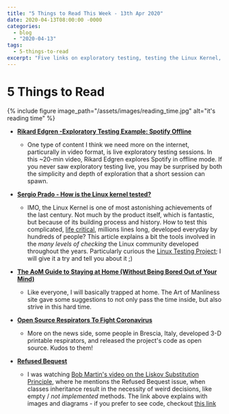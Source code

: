 ```yaml
---
title: "5 Things to Read This Week - 13th Apr 2020"
date: 2020-04-13T08:00:00 -0000
categories:
  - blog
  - "2020-04-13"
tags:
  - 5-things-to-read
excerpt: "Five links on exploratory testing, testing the Linux Kernel, Refused Bequest code smell, Corona crisis and how open source is helping in the fight."
---
```


# 5 Things to Read

{% include figure image_path="/assets/images/reading_time.jpg" alt="it's reading time" %}

- **[Rikard Edgren -Exploratory Testing Example: Spotify Offline](https://www.youtube.com/watch?v=o0MXE8Onkh4)**
  - One type of content I think we need more on the internet, particurally in video format, is live exploratory testing sessions. In this ~20-min video, Rikard Edgren explores Spotify in offline mode. If you never saw exploratory testing live, you may be surprised by both the simplicity and depth of exploration that a short session can spawn. 


- **[Sergio Prado - How is the Linux kernel tested?](https://embeddedbits.org/how-is-the-linux-kernel-tested/)**
  - IMO, the Linux Kernel is one of most astonishing achievements of the last century. Not much by the product itself, which is fantastic, but because of its building process and history. How to test this complicated, [life critical](https://events.windriver.com/wrcd01/wrcm/2016/08/WP-future-proof-your-medical-device-designs-with-wind-river-linux.pdf), millions lines long, developed everyday by hundreds of people? This article explains a bit the tools involved in the *many levels of checking* the Linux community developed throughout the years. Particularly curious the [Linux Testing Project](https://github.com/linux-test-project/ltp); I will give it a try and tell you about it ;)

- **[The AoM Guide to Staying at Home (Without Being Bored Out of Your Mind)](https://www.artofmanliness.com/articles/the-aom-guide-to-staying-at-home-without-being-bored-out-of-your-mind/)**
  - Like everyone, I will basically trapped at home. The Art of Manliness site gave some suggestions to not only pass the time inside, but also strive in this hard time.

- **[Open Source Respirators To Fight Coronavirus](https://opensourceforu.com/2020/03/open-source-respirators-to-fight-coronavirus/)**
  - More on the news side, some people in Brescia, Italy, developed 3-D printable respirators, and released the project's code as open source. Kudos to them!

- **[Refused Bequest](https://refactoring.guru/smells/refused-bequest)**
  - I was watching [Bob Martin's video on the Liskov Substitution Principle](https://cleancoders.com/episode/clean-code-episode-11-p1), where he mentions the Refused Bequest issue, when classes inheritance result in the necessity of weird decisions, like empty / _not implemented_ methods. The link above explains with images and diagrams - if you prefer to see code, checkout [this link](https://www.c-sharpcorner.com/article/refused-bequest-a-code-smell/)
